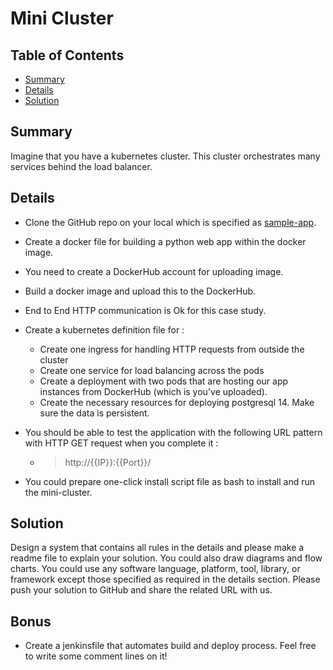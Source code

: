 # Mini Cluster

## Table of Contents
- [Summary](#summary)
- [Details](#details)
- [Solution](#solution)

## Summary
Imagine that you have a kubernetes cluster. This cluster orchestrates many services behind the load balancer.

## Details
- Clone the GitHub repo on your local which is specified as [sample-app](sample-app/).
- Create a docker file for building a python web app within the docker image.
- You need to create a DockerHub account for uploading image.
- Build a docker image and upload this to the DockerHub.
- End to End HTTP communication is Ok for this case study.
- Create a kubernetes definition file for :
     - Create one ingress for handling HTTP requests from outside the cluster 
     - Create one service for load balancing across the pods 
     - Create a deployment with two pods that are hosting our app instances from DockerHub (which is you've uploaded).
     - Create the necessary resources for deploying postgresql 14. Make sure the data is persistent. 
- You should be able to test the application with the following URL pattern with HTTP GET request when you complete it :
     - > http://{{IP}}:{{Port}}/

- You could prepare one-click install script file as bash to install and run the mini-cluster.

## Solution
Design a system that contains all rules in the details and please make a readme file to explain your solution. You could also draw diagrams and flow charts. You could use any software language, platform, tool, library, or framework except those specified as required in the details section. Please push your solution to GitHub and share the related URL with us.

## Bonus
- Create a jenkinsfile that automates build and deploy process. Feel free to write some comment lines on it!

